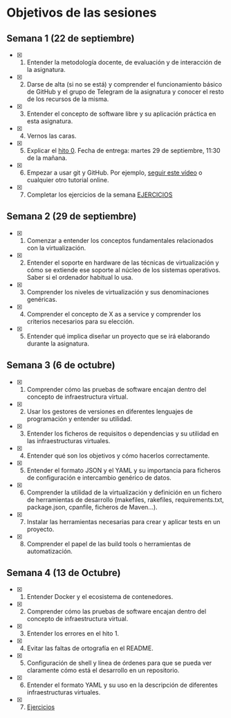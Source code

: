 # Objetivos de las sesiones

## Semana 1 (22 de septiembre)

- [x] 1. Entender la metodología docente, de evaluación y de interacción de la asignatura.
- [x] 2. Darse de alta (si no se está) y comprender el funcionamiento básico de GitHub y el grupo de Telegram de la asignatura y conocer el resto de los recursos de la misma.
- [x] 3. Entender el concepto de software libre y su aplicación práctica en esta asignatura.
- [x] 4. Vernos las caras.
- [x] 5. Explicar el [hito 0](http://jj.github.io/IV/documentos/proyecto/0.Repositorio). Fecha de entrega: martes 29 de septiembre, 11:30 de la mañana.
- [x] 6. Empezar a usar git y GitHub. Por ejemplo, [seguir este vídeo](https://www.youtube.com/watch?v=gmXyJI01qa8) o cualquier otro tutorial online.
- [x] 7. Completar los ejercicios de la semana [EJERCICIOS](https://github.com/alexrodriguezlop/EjerciciosIV2021)

## Semana 2 (29 de septiembre)
- [x] 1. Comenzar a entender los conceptos fundamentales relacionados con la virtualización.
- [x] 2. Entender el soporte en hardware de las técnicas de virtualización y cómo se extiende ese soporte al núcleo de los sistemas operativos. Saber si el ordenador habitual lo usa.
- [x] 3. Comprender los niveles de virtualización y sus denominaciones genéricas.
- [x] 4. Comprender el concepto de X as a service y comprender los criterios necesarios para su elección.
- [x] 5. Entender qué implica diseñar un proyecto que se irá elaborando durante la asignatura.

## Semana 3 (6 de octubre)
- [x] 1. Comprender cómo las pruebas de software encajan dentro del concepto de infraestructura virtual.
- [x] 2. Usar los gestores de versiones en diferentes lenguajes de programación y entender su utilidad.
- [x] 3. Entender los ficheros de requisitos o dependencias y su utilidad en las infraestructuras virtuales.
- [x] 4. Entender qué son los objetivos y cómo hacerlos correctamente.
- [x] 5. Entender el formato JSON y el YAML y su importancia para ficheros de configuración e intercambio genérico de datos.
- [x] 6. Comprender la utilidad de la virtualización y definición en un fichero de herramientas de desarrollo (makefiles, rakefiles, requirements.txt, package.json, cpanfile, ficheros de Maven...).
- [x] 7. Instalar las herramientas necesarias para crear y aplicar tests en un proyecto.
- [x] 8. Comprender el papel de las build tools o herramientas de automatización.

## Semana 4 (13 de Octubre)
- [x] 1. Entender Docker y el ecosistema de contenedores.
- [x] 2. Comprender cómo las pruebas de software encajan dentro del concepto de infraestructura virtual.
- [x] 3. Entender los errores en el hito 1.
- [x] 4. Evitar las faltas de ortografía en el README. 
- [x] 5. Configuración de shell y línea de órdenes para que se pueda ver claramente cómo está el desarrollo en un repositorio.
- [x] 6. Entender el formato YAML y su uso en la descripción de diferentes infraestructuras virtuales.
- [x] 7. [Ejercicios](https://github.com/alexrodriguezlop/EjerciciosIV2021/tree/master/Semana4)
